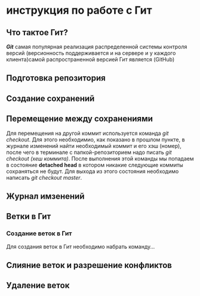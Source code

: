 # инструкция по работе с Гит

## Что тактое Гит?
***Git*** самая популярная реализация распределенной системы контроля версий (версионность поддерживается и на сервере и у каждого клиента)самой распространенной версией Гит является (GitHub)   
## Подготовка репозитория

## Создание сохранений

## Перемещение между сохранениями
Для перемещения на другой коммит используется команда *git checkout*. Для этого необходимио, как показано в прошлом пункте, в журнале изменений найти необходимый коммит и его хэш (номер), после чего в терминале с папкой-репозиторием надо писать *git checkout (хеш коммита)*. После выполнения этой команды мы попадаем в состояние **detached head** в котором никакие следующие коммиты сохраняться не будут. Для выхода из этого состояния необходимо написать *git checkout master*.
## Журнал имзенений

## Ветки в Гит
### Создание веток в Гит
Для создания веток в Гит необходимо набрать команду...
## Слияние веток и разрешение конфликтов

## Удаление веток
